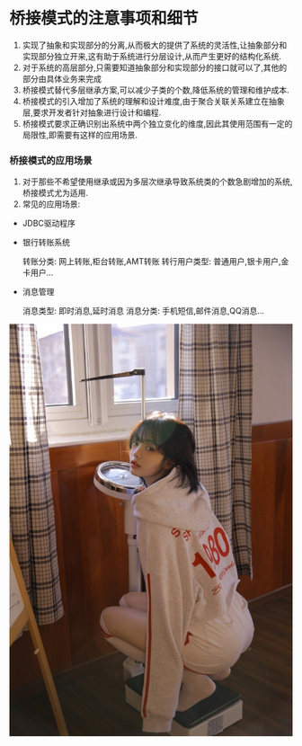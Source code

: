 # 桥接模式的注意事项和细节

1. 实现了抽象和实现部分的分离,从而极大的提供了系统的灵活性,让抽象部分和实现部分独立开来,这有助于系统进行分层设计,从而产生更好的结构化系统.
2. 对于系统的高层部分,只需要知道抽象部分和实现部分的接口就可以了,其他的部分由具体业务来完成
3. 桥接模式替代多层继承方案,可以减少子类的个数,降低系统的管理和维护成本.
4. 桥接模式的引入增加了系统的理解和设计难度,由于聚合关联关系建立在抽象层,要求开发者针对抽象进行设计和编程.
5. 桥接模式要求正确识别出系统中两个独立变化的维度,因此其使用范围有一定的局限性,即需要有这样的应用场景.


### 桥接模式的应用场景

1. 对于那些不希望使用继承或因为多层次继承导致系统类的个数急剧增加的系统,桥接模式尤为适用.
2. 常见的应用场景:
- JDBC驱动程序
- 银行转账系统

    转账分类: 网上转账,柜台转账,AMT转账
    转行用户类型: 普通用户,银卡用户,金卡用户...
- 消息管理

    消息类型: 即时消息,延时消息
    消息分类: 手机短信,邮件消息,QQ消息...    
    
    

![](./img/mm/meizi10.jpg)
    
